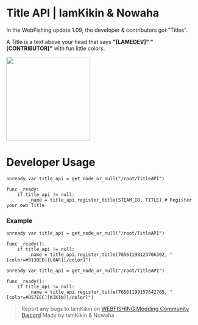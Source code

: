 # Title API | IamKikin & Nowaha

In the WebFishing update 1.09, the developer & contributors got "Titles".

A Title is a text above your head that says **"[LAMEDEV]" "[CONTRIBUTOR]"** with fun little colors.

<img src="https://media.discordapp.net/attachments/771319805349199922/1304643434937847829/image.png?ex=67302361&is=672ed1e1&hm=61b650e1fcb33df7f793449f8724656f6957084503c63f27601a963899ca4940&=&format=webp&quality=lossless" width="220"/>

# Developer Usage

```gdscript
onready var title_api = get_node_or_null("/root/TitleAPI")

func _ready:
    if title_api != null:
        _name = title_api.register_title(STEAM_ID, TITLE) # Register your own Title
```

### Example
```gdscript
onready var title_api = get_node_or_null("/root/TitleAPI")

func _ready():
    if title_api != null:
        _name = title_api.register_title(76561198123766302, "[color=#913BED][LOAF][/color]")
```

```gdscript
onready var title_api = get_node_or_null("/root/TitleAPI")

func _ready():
    if title_api != null:
        _name = title_api.register_title(76561199157842765, "[color=#D57EEC][KIKIN][/color]")
```

> Report any bugs to IamKikin on [WEBFISHING Modding Community Discord](https://discord.gg/HzhCPxeCKY)
> Mady by IamKikin & Nowaha
